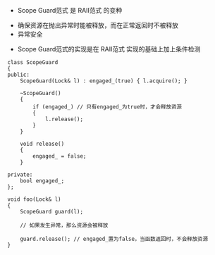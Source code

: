 - Scope Guard范式 是 RAII范式 的变种
 + 确保资源在抛出异常时能被释放，而在正常返回时不被释放
 + 异常安全

- Scope Guard范式的实现是在 RAII范式 实现的基础上加上条件检测
```
class ScopeGuard
{
public:
    ScopeGuard(Lock& l) : engaged_(true) { l.acquire(); }
    
    ~ScopeGuard()
    {
        if (engaged_) // 只有engaged_为true时，才会释放资源
        {
            l.release();
        }
    }
    
    void release()
    {
        engaged_ = false;
    }

private:
    bool engaged_;
};

void foo(Lock& l)
{
    ScopeGuard guard(l);
    
    // 如果发生异常，那么资源会被释放
    
    guard.release(); // engaged_置为false，当函数返回时，不会释放资源
}
```
